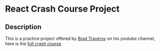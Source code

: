 # React Crash Course Project

## Description
This is a practice project offered by [Brad Traversy](https://github.com/bradtraversy) on
his youtube channel, here is the [full crash course](https://www.youtube.com/watch?v=LDB4uaJ87e0)